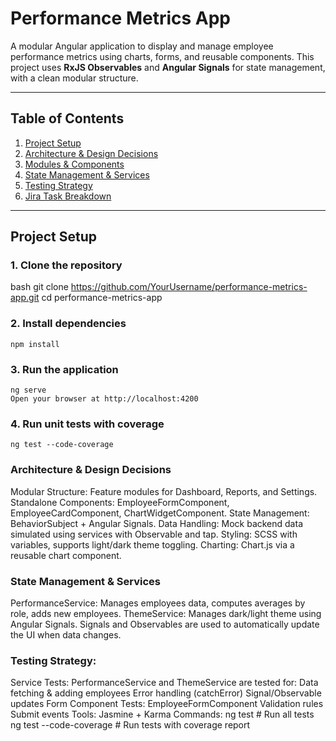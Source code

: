 # Performance Metrics App

A modular Angular application to display and manage employee performance metrics using charts, forms, and reusable components. This project uses **RxJS Observables** and **Angular Signals** for state management, with a clean modular structure.

---

## **Table of Contents**
1. [Project Setup](#project-setup)
2. [Architecture & Design Decisions](#architecture--design-decisions)
3. [Modules & Components](#modules--components)
4. [State Management & Services](#state-management--services)
5. [Testing Strategy](#testing-strategy)
6. [Jira Task Breakdown](#jira-task-breakdown)

---

## **Project Setup**

### 1. Clone the repository
bash
    git clone https://github.com/YourUsername/performance-metrics-app.git
    cd performance-metrics-app

### 2. Install dependencies
    npm install

### 3. Run the application
    ng serve
    Open your browser at http://localhost:4200

### 4. Run unit tests with coverage
    ng test --code-coverage

### Architecture & Design Decisions

Modular Structure: Feature modules for Dashboard, Reports, and Settings.
Standalone Components: EmployeeFormComponent, EmployeeCardComponent, ChartWidgetComponent.
State Management: BehaviorSubject + Angular Signals.
Data Handling: Mock backend data simulated using services with Observable and tap.
Styling: SCSS with variables, supports light/dark theme toggling.
Charting: Chart.js via a reusable chart component.

### State Management & Services

PerformanceService: Manages employees data, computes averages by role, adds new employees.
ThemeService: Manages dark/light theme using Angular Signals.
Signals and Observables are used to automatically update the UI when data changes.

### Testing Strategy:
Service Tests: PerformanceService and ThemeService are tested for:
Data fetching & adding employees
Error handling (catchError)
Signal/Observable updates
Form Component Tests: EmployeeFormComponent
Validation rules
Submit events
Tools: Jasmine + Karma
Commands:
ng test  # Run all tests
ng test --code-coverage  # Run tests with coverage report